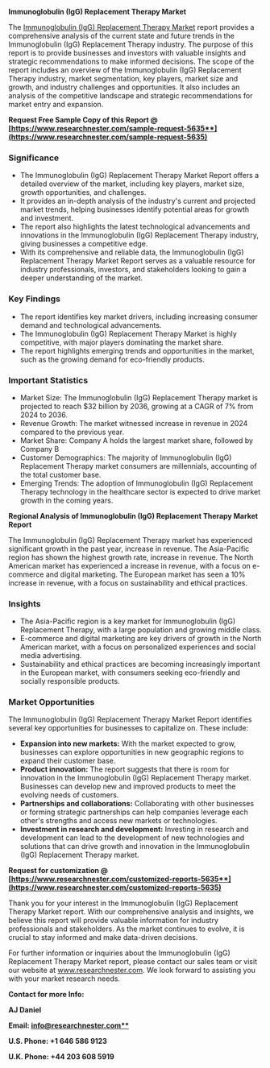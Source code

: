 ﻿**Immunoglobulin (IgG) Replacement Therapy Market**

The [Immunoglobulin (IgG) Replacement Therapy Market](https://www.researchnester.com/reports/immunoglobulin-replacement-therapy-market/5635) report provides a comprehensive analysis of the current state and future trends in the Immunoglobulin (IgG) Replacement Therapy industry. The purpose of this report is to provide businesses and investors with valuable insights and strategic recommendations to make informed decisions. The scope of the report includes an overview of the Immunoglobulin (IgG) Replacement Therapy industry, market segmentation, key players, market size and growth, and industry challenges and opportunities. It also includes an analysis of the competitive landscape and strategic recommendations for market entry and expansion.

**Request Free Sample Copy of this Report @ [https://www.researchnester.com/sample-request-5635**](https://www.researchnester.com/sample-request-5635)**
### **Significance**
- The Immunoglobulin (IgG) Replacement Therapy Market Report offers a detailed overview of the market, including key players, market size, growth opportunities, and challenges.
- It provides an in-depth analysis of the industry's current and projected market trends, helping businesses identify potential areas for growth and investment.
- The report also highlights the latest technological advancements and innovations in the Immunoglobulin (IgG) Replacement Therapy industry, giving businesses a competitive edge.
- With its comprehensive and reliable data, the Immunoglobulin (IgG) Replacement Therapy Market Report serves as a valuable resource for industry professionals, investors, and stakeholders looking to gain a deeper understanding of the market.
### **Key Findings**
- The report identifies key market drivers, including increasing consumer demand and technological advancements.
- The Immunoglobulin (IgG) Replacement Therapy Market is highly competitive, with major players dominating the market share.
- The report highlights emerging trends and opportunities in the market, such as the growing demand for eco-friendly products.
### **Important Statistics**
- Market Size: The Immunoglobulin (IgG) Replacement Therapy market is projected to reach $32 billion by 2036, growing at a CAGR of 7% from 2024 to 2036.
- Revenue Growth: The market witnessed increase in revenue in 2024 compared to the previous year.
- Market Share: Company A holds the largest market share, followed by Company B 
- Customer Demographics: The majority of Immunoglobulin (IgG) Replacement Therapy market consumers are millennials, accounting of the total customer base.
- Emerging Trends: The adoption of Immunoglobulin (IgG) Replacement Therapy technology in the healthcare sector is expected to drive market growth in the coming years.

**Regional Analysis of Immunoglobulin (IgG) Replacement Therapy Market Report**

The Immunoglobulin (IgG) Replacement Therapy market has experienced significant growth in the past year, increase in revenue. The Asia-Pacific region has shown the highest growth rate, increase in revenue. The North American market has experienced a increase in revenue, with a focus on e-commerce and digital marketing. The European market has seen a 10% increase in revenue, with a focus on sustainability and ethical practices.
### **Insights**
- The Asia-Pacific region is a key market for Immunoglobulin (IgG) Replacement Therapy, with a large population and growing middle class.
- E-commerce and digital marketing are key drivers of growth in the North American market, with a focus on personalized experiences and social media advertising.
- Sustainability and ethical practices are becoming increasingly important in the European market, with consumers seeking eco-friendly and socially responsible products.
### **Market Opportunities**
The Immunoglobulin (IgG) Replacement Therapy Market Report identifies several key opportunities for businesses to capitalize on. These include:

- **Expansion into new markets:** With the market expected to grow, businesses can explore opportunities in new geographic regions to expand their customer base.
- **Product innovation:** The report suggests that there is room for innovation in the Immunoglobulin (IgG) Replacement Therapy market. Businesses can develop new and improved products to meet the evolving needs of customers.
- **Partnerships and collaborations:** Collaborating with other businesses or forming strategic partnerships can help companies leverage each other's strengths and access new markets or technologies.
- **Investment in research and development:** Investing in research and development can lead to the development of new technologies and solutions that can drive growth and innovation in the Immunoglobulin (IgG) Replacement Therapy market.

**Request for customization @ [https://www.researchnester.com/customized-reports-5635**](https://www.researchnester.com/customized-reports-5635)**

Thank you for your interest in the Immunoglobulin (IgG) Replacement Therapy Market report. With our comprehensive analysis and insights, we believe this report will provide valuable information for industry professionals and stakeholders. As the market continues to evolve, it is crucial to stay informed and make data-driven decisions.

For further information or inquiries about the Immunoglobulin (IgG) Replacement Therapy Market report, please contact our sales team or visit our website at www.researchnester.com. We look forward to assisting you with your market research needs.

**Contact for more Info:**

**AJ Daniel**

**Email: [info@researchnester.com**](mailto:info@researchnester.com)**

**U.S. Phone: +1 646 586 9123** 

**U.K. Phone: +44 203 608 5919**

